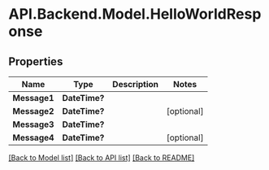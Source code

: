# API.Backend.Model.HelloWorldResponse

## Properties

Name | Type | Description | Notes
------------ | ------------- | ------------- | -------------
**Message1** | **DateTime?** |  | 
**Message2** | **DateTime?** |  | [optional] 
**Message3** | **DateTime?** |  | 
**Message4** | **DateTime?** |  | [optional] 

[[Back to Model list]](../README.md#documentation-for-models) [[Back to API list]](../README.md#documentation-for-api-endpoints) [[Back to README]](../README.md)

